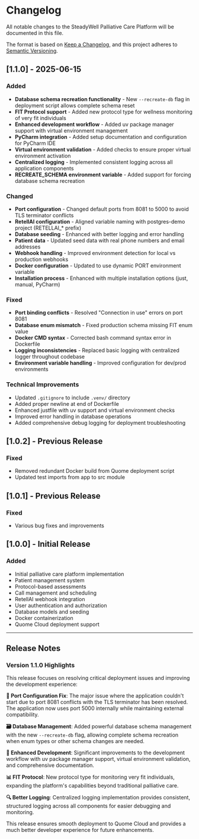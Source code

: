 # Changelog

All notable changes to the SteadyWell Palliative Care Platform will be documented in this file.

The format is based on [Keep a Changelog](https://keepachangelog.com/en/1.0.0/),
and this project adheres to [Semantic Versioning](https://semver.org/spec/v2.0.0.html).

## [1.1.0] - 2025-06-15

### Added
- **Database schema recreation functionality** - New `--recreate-db` flag in deployment script allows complete schema reset
- **FIT Protocol support** - Added new protocol type for wellness monitoring of very fit individuals
- **Enhanced development workflow** - Added uv package manager support with virtual environment management
- **PyCharm integration** - Added setup documentation and configuration for PyCharm IDE
- **Virtual environment validation** - Added checks to ensure proper virtual environment activation
- **Centralized logging** - Implemented consistent logging across all application components
- **RECREATE_SCHEMA environment variable** - Added support for forcing database schema recreation

### Changed
- **Port configuration** - Changed default ports from 8081 to 5000 to avoid TLS terminator conflicts
- **RetellAI configuration** - Aligned variable naming with postgres-demo project (RETELLAI_* prefix)
- **Database seeding** - Enhanced with better logging and error handling
- **Patient data** - Updated seed data with real phone numbers and email addresses
- **Webhook handling** - Improved environment detection for local vs production webhooks
- **Docker configuration** - Updated to use dynamic PORT environment variable
- **Installation process** - Enhanced with multiple installation options (just, manual, PyCharm)

### Fixed
- **Port binding conflicts** - Resolved "Connection in use" errors on port 8081
- **Database enum mismatch** - Fixed production schema missing FIT enum value
- **Docker CMD syntax** - Corrected bash command syntax error in Dockerfile
- **Logging inconsistencies** - Replaced basic logging with centralized logger throughout codebase
- **Environment variable handling** - Improved configuration for dev/prod environments

### Technical Improvements
- Updated `.gitignore` to include `.venv/` directory
- Added proper newline at end of Dockerfile
- Enhanced justfile with uv support and virtual environment checks
- Improved error handling in database operations
- Added comprehensive debug logging for deployment troubleshooting

## [1.0.2] - Previous Release

### Fixed
- Removed redundant Docker build from Quome deployment script
- Updated test imports from app to src module

## [1.0.1] - Previous Release

### Fixed
- Various bug fixes and improvements

## [1.0.0] - Initial Release

### Added
- Initial palliative care platform implementation
- Patient management system
- Protocol-based assessments
- Call management and scheduling
- RetellAI webhook integration
- User authentication and authorization
- Database models and seeding
- Docker containerization
- Quome Cloud deployment support

---

## Release Notes

### Version 1.1.0 Highlights

This release focuses on resolving critical deployment issues and improving the development experience:

**🔧 Port Configuration Fix**: The major issue where the application couldn't start due to port 8081 conflicts with the TLS terminator has been resolved. The application now uses port 5000 internally while maintaining external compatibility.

**🗃️ Database Management**: Added powerful database schema management with the new `--recreate-db` flag, allowing complete schema recreation when enum types or other schema changes are needed.

**💪 Enhanced Development**: Significant improvements to the development workflow with uv package manager support, virtual environment validation, and comprehensive documentation.

**📊 FIT Protocol**: New protocol type for monitoring very fit individuals, expanding the platform's capabilities beyond traditional palliative care.

**🔍 Better Logging**: Centralized logging implementation provides consistent, structured logging across all components for easier debugging and monitoring.

This release ensures smooth deployment to Quome Cloud and provides a much better developer experience for future enhancements.